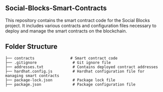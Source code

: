 ## Social-Blocks-Smart-Contracts

This repository contains the smart contract code for the Social Blocks project. It includes various contracts and configuration files necessary to deploy and manage the smart contracts on the blockchain.

## Folder Structure
```
├── contracts                # Smart contract code
├── .gitignore                # Git ignore file
├── addresses.txt             # Contains deployed contract addresses
├── hardhat.config.js         # Hardhat configuration file for managing smart contracts
├── package-lock.json         # Package lock file
├── package.json              # Package configuration file
```
 